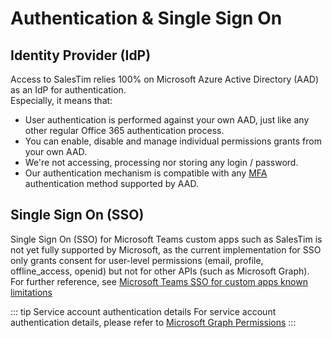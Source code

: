 # Authentication & Single Sign On

## Identity Provider (IdP)
Access to SalesTim relies 100% on Microsoft Azure Active Directory (AAD) as an IdP for authentication.  
Especially, it means that:
- User authentication is performed against your own AAD, just like any other regular Office 365 authentication process.
- You can enable, disable and manage individual permissions grants from your own AAD.
- We're not accessing, processing nor storing any login / password.
- Our authentication mechanism is compatible with any [MFA](https://en.wikipedia.org/wiki/Multi-factor_authentication) authentication method supported by AAD.

## Single Sign On (SSO)

Single Sign On (SSO) for Microsoft Teams custom apps such as SalesTim is not yet fully supported by Microsoft, as the current implementation for SSO only grants consent for user-level permissions (email, profile, offline_access, openid) but not for other APIs (such as Microsoft Graph).  
For further reference, see [Microsoft Teams SSO for custom apps known limitations](https://docs.microsoft.com/en-us/microsoftteams/platform/tabs/how-to/authentication/auth-aad-sso#known-limitations)

::: tip Service account authentication details 
For service account authentication details, please refer to [Microsoft Graph Permissions](./apppermissions)
:::

<Classification label="public" />
